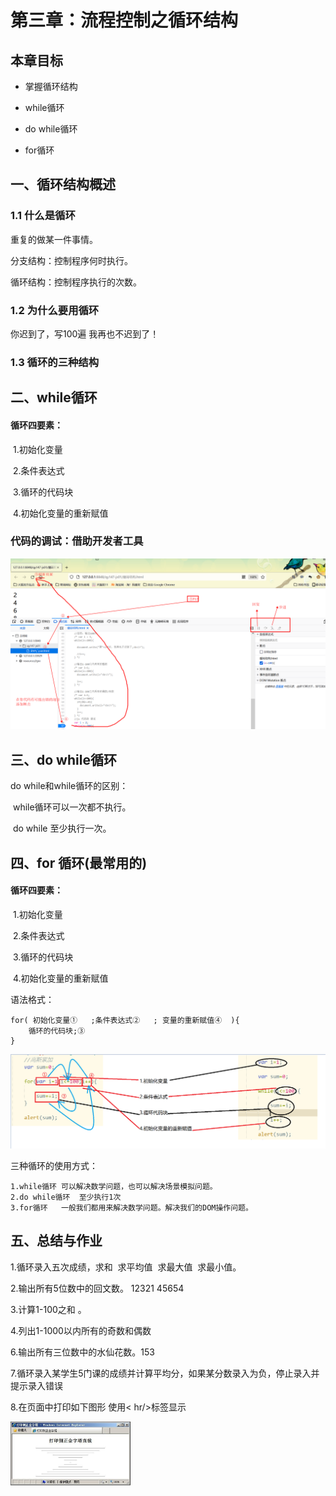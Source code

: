 # 第三章：流程控制之循环结构

## 本章目标 

- 掌握循环结构 


- while循环 
- do while循环  
- for循环

## 一、循环结构概述  

### 1.1 什么是循环 

重复的做某一件事情。

分支结构：控制程序何时执行。

循环结构：控制程序执行的次数。

### 1.2 为什么要用循环  

你迟到了，写100遍 我再也不迟到了！

### 1.3 循环的三种结构

## 二、while循环

#### 循环四要素：

​		1.初始化变量

​		2.条件表达式

​		3.循环的代码块

​		4.初始化变量的重新赋值

### 代码的调试：借助开发者工具

![image-20211110161737785](assets/image-20211110161737785.png)

## 三、do while循环

do while和while循环的区别：

​		while循环可以一次都不执行。

​		do while 至少执行一次。

## 四、for 循环(最常用的)  

#### 循环四要素：

​		1.初始化变量

​		2.条件表达式

​		3.循环的代码块

​		4.初始化变量的重新赋值  

语法格式： 

```
for( 初始化变量①   ;条件表达式②   ; 变量的重新赋值④  ){
	循环的代码块;③
}
```

![image-20211110170744637](assets/image-20211110170744637.png)

三种循环的使用方式：

```
1.while循环 可以解决数学问题，也可以解决场景模拟问题。
2.do while循环  至少执行1次
3.for循环   一般我们都用来解决数学问题。解决我们的DOM操作问题。
```

## 五、总结与作业 

1.循环录入五次成绩，求和  求平均值  求最大值  求最小值。

2.输出所有5位数中的回文数。 12321  45654

3.计算1-100之和 。

4.列出1-1000以内所有的奇数和偶数  

6.输出所有三位数中的水仙花数。153     

7.循环录入某学生5门课的成绩并计算平均分，如果某分数录入为负，停止录入并提示录入错误

8.在页面中打印如下图形 使用< hr/>标签显示

<img src="assets/wps8210.tmp.png" alt="img" style="zoom:33%;" />